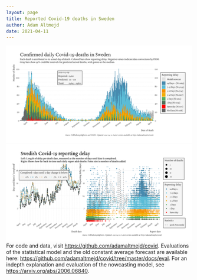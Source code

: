 ```yaml
---
layout: page
title: Reported Covid-19 deaths in Sweden
author: Adam Altmejd
date: 2021-04-11
---
```


![Graph of Swedish Covid-19 deaths with reporting delay.](deaths_lag_sweden_2021-04-11.png "Swedish Covid-19 deaths.")
![Graph of Swedish Covid-19 reporting delay in daily deaths.](lag_trend_sweden_2021-04-11.png "Trend in Swedish Covid-19 mortality reporting delay.")
For code and data, visit <https://github.com/adamaltmejd/covid>.
Evaluations of the statistical model and the old constant average forecast are available here: <https://github.com/adamaltmejd/covid/tree/master/docs/eval>.
For an indepth explanation and evaluation of the nowcasting model, see <https://arxiv.org/abs/2006.06840>.

